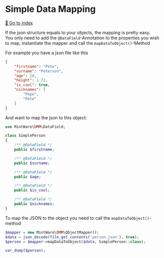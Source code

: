 # Simple Data Mapping
[📝 Go to index](./index.md)

If the json structure equals to your objects, the mapping is pretty easy.  
You only need to add the `@DataField`-Annotation to the properties you wish to map, instantiate the mapper and call the `mapDataToObject()`-Method


For example you have a json file like this
```json
{
    "firstname": "Pete",
    "surname": "Peterson",
    "age": 28,
    "height": 1.72,
    "is_cool": true,
    "nicknames": [
        "Pepe",
        "Pete"
    ]
}
```

And want to map the json to this object:
```php
use MintWare\DMM\DataField;

class SimplePerson
{
    /** @DataField */
    public $firstname;

    /** @DataField */
    public $surname;

    /** @DataField */
    public $age;

    /** @DataField */
    public $is_cool;

    /** @DataField */
    public $nicknames;
}
```

To map the JSON to the object you need to call the `mapDataToObject()`-method
```php
$mapper = new MintWare\DMM\ObjectMapper();
$data = json_decode(file_get_contents('person.json'), true);
$person = $mapper->mapDataToObject($data, SimplePerson::class);

var_dump($person);
```